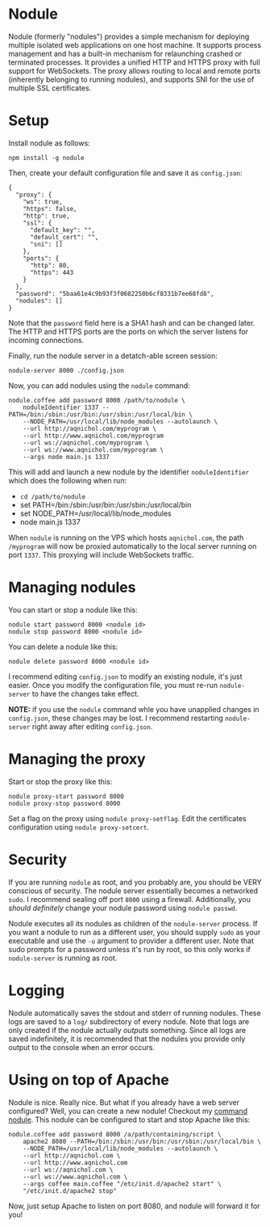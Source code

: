 # Nodule

Nodule (formerly "nodules") provides a simple mechanism for deploying multiple isolated web applications on one host machine. It supports process management and has a built-in mechanism for relaunching crashed or terminated processes. It provides a unified HTTP and HTTPS proxy with full support for WebSockets. The proxy allows routing to local and remote ports (inherently belonging to running nodules), and supports SNI for the use of multiple SSL certificates.

# Setup

Install nodule as follows:

    npm install -g nodule

Then, create your default configuration file and save it as `config.json`:

    {
      "proxy": {
        "ws": true,
        "https": false,
        "http": true,
        "ssl": {
          "default_key": "",
          "default_cert": "",
          "sni": []
        },
        "ports": {
          "http": 80,
          "https": 443
        }
      },
      "password": "5baa61e4c9b93f3f0682250b6cf8331b7ee68fd8",
      "nodules": []
    }

Note that the `password` field here is a SHA1 hash and can be changed later. The HTTP and HTTPS ports are the ports on which the server listens for incoming connections.

Finally, run the nodule server in a detatch-able screen session:

    nodule-server 8000 ./config.json

Now, you can add nodules using the `nodule` command:

    nodule.coffee add password 8000 /path/to/nodule \
        noduleIdentifier 1337 --PATH=/bin:/sbin:/usr/bin:/usr/sbin:/usr/local/bin \
        --NODE_PATH=/usr/local/lib/node_modules --autolaunch \
        --url http://aqnichol.com/myprogram \
        --url http://www.aqnichol.com/myprogram
        --url ws://aqnichol.com/myprogram \
        --url ws://www.aqnichol.com/myprogram \
        --args node main.js 1337

This will add and launch a new nodule by the identifier `noduleIdentifier` which does the following when run:

* `cd /path/to/nodule`
* set PATH=/bin:/sbin:/usr/bin:/usr/sbin:/usr/local/bin
* set NODE_PATH=/usr/local/lib/node_modules
* node main.js 1337

When `nodule` is running on the VPS which hosts `aqnichol.com`, the path `/myprogram` will now be proxied automatically to the local server running on port `1337`. This proxying will include WebSockets traffic.

# Managing nodules

You can start or stop a nodule like this:

	nodule start password 8000 <nodule id>
	nodule stop password 8000 <nodule id>

You can delete a nodule like this:

	nodule delete password 8000 <nodule id>

I recommend editing `config.json` to modify an existing nodule, it's just easier. Once you modify the configuration file, you must re-run `nodule-server` to have the changes take effect.

**NOTE:** if you use the `nodule` command whle you have unapplied changes in `config.json`, these changes may be lost. I recommend restarting `nodule-server` right away after editing `config.json`.

# Managing the proxy

Start or stop the proxy like this:

	nodule proxy-start password 8000
	nodule proxy-stop password 8000

Set a flag on the proxy using `nodule proxy-setflag`. Edit the certificates configuration using `nodule proxy-setcert`.

# Security

If you are running `nodule` as root, and you probably are, you should be VERY conscious of security. The nodule server essentially becomes a networked `sudo`. I recommend sealing off port `8000` using a firewall. Additionally, you *should definitely* change your nodule password using `nodule passwd`.

Nodule executes all its nodules as children of the `nodule-server` process. If you want a nodule to run as a different user, you should supply `sudo` as your executable and use the `-u` argument to provider a different user. Note that sudo prompts for a password unless it's run by root, so this only works if `nodule-server` is running as root.

# Logging

Nodule automatically saves the stdout and stderr of running nodules. These logs are saved to a `log/` subdirectory of every nodule. Note that logs are only created if the nodule actually *outputs* something. Since all logs are saved indefinitely, it is recommended that the nodules you provide only output to the console when an error occurs.

# Using on top of Apache

Nodule is nice. Really nice. But what if you already have a web server configured? Well, you can create a new nodule! Checkout my [command nodule](https://gist.github.com/unixpickle/8202073). This nodule can be configured to start and stop Apache like this:

    nodule.coffee add password 8000 /a/path/containing/script \
        apache2 8080 --PATH=/bin:/sbin:/usr/bin:/usr/sbin:/usr/local/bin \
        --NODE_PATH=/usr/local/lib/node_modules --autolaunch \
        --url http://aqnichol.com \
        --url http://www.aqnichol.com
        --url ws://aqnichol.com \
        --url ws://www.aqnichol.com \
        --args coffee main.coffee "/etc/init.d/apache2 start" \
        "/etc/init.d/apache2 stop"

Now, just setup Apache to listen on port 8080, and nodule will forward it for you!
